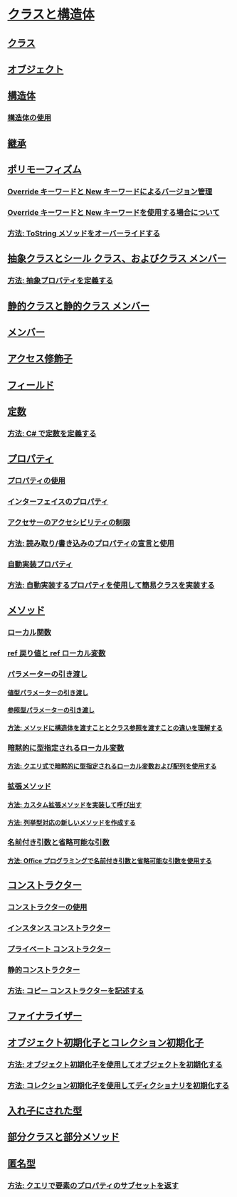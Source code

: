 # [クラスと構造体](index.md)
## [クラス](classes.md)
## [オブジェクト](objects.md)
## [構造体](structs.md)
### [構造体の使用](using-structs.md)
## [継承](inheritance.md)
## [ポリモーフィズム](polymorphism.md)
### [Override キーワードと New キーワードによるバージョン管理](versioning-with-the-override-and-new-keywords.md)
### [Override キーワードと New キーワードを使用する場合について](knowing-when-to-use-override-and-new-keywords.md)
### [方法: ToString メソッドをオーバーライドする](how-to-override-the-tostring-method.md)
## [抽象クラスとシール クラス、およびクラス メンバー](abstract-and-sealed-classes-and-class-members.md)
### [方法: 抽象プロパティを定義する](how-to-define-abstract-properties.md)
## [静的クラスと静的クラス メンバー](static-classes-and-static-class-members.md)
## [メンバー](members.md)
## [アクセス修飾子](access-modifiers.md)
## [フィールド](fields.md)
## [定数](constants.md)
### [方法: C# で定数を定義する](how-to-define-constants.md)
## [プロパティ](properties.md)
### [プロパティの使用](using-properties.md)
### [インターフェイスのプロパティ](interface-properties.md)
### [アクセサーのアクセシビリティの制限](restricting-accessor-accessibility.md)
### [方法: 読み取り/書き込みのプロパティの宣言と使用](how-to-declare-and-use-read-write-properties.md)
### [自動実装プロパティ](auto-implemented-properties.md)
### [方法: 自動実装するプロパティを使用して簡易クラスを実装する](how-to-implement-a-lightweight-class-with-auto-implemented-properties.md)
## [メソッド](methods.md)
### [ローカル関数](local-functions.md)
### [ref 戻り値と ref ローカル変数](ref-returns.md)
### [パラメーターの引き渡し](passing-parameters.md)
#### [値型パラメーターの引き渡し](passing-value-type-parameters.md)
#### [参照型パラメーターの引き渡し](passing-reference-type-parameters.md)
#### [方法: メソッドに構造体を渡すこととクラス参照を渡すことの違いを理解する](how-to-know-the-difference-passing-a-struct-and-passing-a-class-to-a-method.md)
### [暗黙的に型指定されるローカル変数](implicitly-typed-local-variables.md)
#### [方法: クエリ式で暗黙的に型指定されるローカル変数および配列を使用する](how-to-use-implicitly-typed-local-variables-and-arrays-in-a-query-expression.md)
### [拡張メソッド](extension-methods.md)
#### [方法: カスタム拡張メソッドを実装して呼び出す](how-to-implement-and-call-a-custom-extension-method.md)
#### [方法: 列挙型対応の新しいメソッドを作成する](how-to-create-a-new-method-for-an-enumeration.md)
### [名前付き引数と省略可能な引数](named-and-optional-arguments.md)
#### [方法: Office プログラミングで名前付き引数と省略可能な引数を使用する](how-to-use-named-and-optional-arguments-in-office-programming.md)
## [コンストラクター](constructors.md)
### [コンストラクターの使用](using-constructors.md)
### [インスタンス コンストラクター](instance-constructors.md)
### [プライベート コンストラクター](private-constructors.md)
### [静的コンストラクター](static-constructors.md)
### [方法: コピー コンストラクターを記述する](how-to-write-a-copy-constructor.md)
## [ファイナライザー](destructors.md)
## [オブジェクト初期化子とコレクション初期化子](object-and-collection-initializers.md)
### [方法: オブジェクト初期化子を使用してオブジェクトを初期化する](how-to-initialize-objects-by-using-an-object-initializer.md)
### [方法: コレクション初期化子を使用してディクショナリを初期化する](how-to-initialize-a-dictionary-with-a-collection-initializer.md)
## [入れ子にされた型](nested-types.md)
## [部分クラスと部分メソッド](partial-classes-and-methods.md)
## [匿名型](anonymous-types.md)
### [方法: クエリで要素のプロパティのサブセットを返す](how-to-return-subsets-of-element-properties-in-a-query.md)
